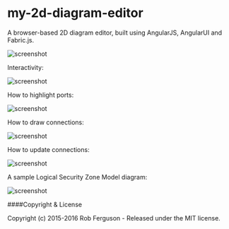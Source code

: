 # my-2d-diagram-editor
A browser-based 2D diagram editor, built using AngularJS, AngularUI and Fabric.js.

![screenshot](https://github.com/Robinyo/my-2d-diagram-editor/blob/master/client/content/images/my-2d-diagram-editor-6.png)

Interactivity:

![screenshot](https://github.com/Robinyo/my-2d-diagram-editor/blob/master/client/content/images/my-2d-diagram-editor-interactivity.png)

How to highlight ports:
 
![screenshot](https://github.com/Robinyo/my-2d-diagram-editor/blob/master/client/content/images/my-2d-diagram-editor-with-ports.png)

How to draw connections:

![screenshot](https://github.com/Robinyo/my-2d-diagram-editor/blob/master/client/content/images/my-2d-diagram-editor-draw-connector-with-arrow.png)

How to update connections:

![screenshot](https://github.com/Robinyo/my-2d-diagram-editor/blob/master/client/content/images/my-2d-diagram-editor-with-ports-4.png)

A sample Logical Security Zone Model diagram:

![screenshot](https://github.com/Robinyo/my-2d-diagram-editor/blob/master/client/content/images/logical-security-zone-model-diagram.png)

####Copyright & License

Copyright (c) 2015-2016 Rob Ferguson - Released under the MIT license.

